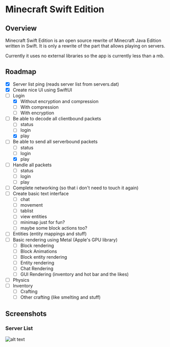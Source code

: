 # Minecraft Swift Edition

## Overview

Minecraft Swift Edition is an open source rewrite of Minecraft Java Edition written in Swift. It is only a rewrite of the part that allows playing on servers.

Currently it uses no external libraries so the app is currently less than a mb.

## Roadmap

- [x] Server list ping (reads server list from servers.dat)
- [x] Create nice UI using SwiftUI
- [ ] Login 
  - [x] Without encryption and compression
  - [ ] With compression
  - [ ] With encryption
- [ ] Be able to decode all clientbound packets
  - [ ] status
  - [ ] login
  - [x] play
- [ ] Be able to send all serverbound packets
  - [ ] status
  - [ ] login
  - [x] play
- [ ] Handle all packets
  - [ ] status
  - [ ] login
  - [ ] play
- [ ] Complete networking (so that i don't need to touch it again)
- [ ] Create basic text interface
  - [ ] chat
  - [ ] movement
  - [ ] tablist
  - [ ] view entities
  - [ ] minimap just for fun?
  - [ ] maybe some block actions too?
- [ ] Entities (entity mappings and stuff)
- [ ] Basic rendering using Metal (Apple's GPU library)
  - [ ] Block rendering
  - [ ] Block Animations
  - [ ] Block entity rendering
  - [ ] Entity rendering
  - [ ] Chat Rendering
  - [ ] GUI Rendering (inventory and hot bar and the likes)
- [ ] Physics
- [ ] Inventory
  - [ ] Crafting
  - [ ] Other crafting (like smelting and stuff)

## Screenshots

### Server List

![alt text](https://github.com/stackotter/minecraft-swift-edition/blob/main/screenshots/hypixel.png?raw=true)

